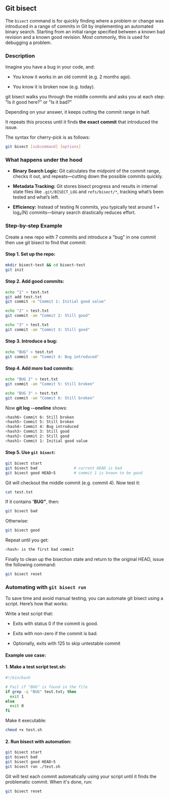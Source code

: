 ## Git bisect
The `bisect` command is for quickly finding where a problem or change was introduced in a range of commits in Git by implementing an automated binary search. Starting from an initial range specified between a known bad revision and a known good revision. Most commonly, this is used for debugging a problem.

### Description

Imagine you have a bug in your code, and:

- You know it works in an old commit (e.g. 2 months ago).

- You know it is broken now (e.g. today).

git bisect walks you through the middle commits and asks you at each step:
"Is it good here?" or "Is it bad?"

Depending on your answer, it keeps cutting the commit range in half.

It repeats this process until it finds **the exact commit** that introduced the issue.

The syntax for cherry-pick is as follows:
```bash
git bisect [subcommand] [options]
```
### What happens under the hood
- **Binary Search Logic:** Git calculates the midpoint of the commit range, checks it out, and repeats—cutting down the possible commits quickly.

- **Metadata Tracking:** Git stores bisect progress and results in internal state files like `.git/BISECT_LOG` and `refs/bisect/*`, tracking what’s been tested and what’s left.

- **Efficiency:** Instead of testing N commits, you typically test around 1 + log₂(N) commits—binary search drastically reduces effort.

### Step-by-step Example
Create a new repo with 7 commits and introduce a "bug" in one commit then use git bisect to find that commit:
#### Step 1. Set up the repo:
```bash 
mkdir bisect-test && cd bisect-test
git init
```
#### Step 2. Add good commits:
```bash 
echo "1" > test.txt
git add test.txt
git commit -m "Commit 1: Initial good value"

echo "2" > test.txt
git commit -am "Commit 2: Still good"

echo "3" > test.txt
git commit -am "Commit 3: Still good"
```
#### Step 3. Introduce a bug:
```bash 
echo "BUG" > test.txt
git commit -am "Commit 4: Bug introduced"
```
#### Step 4. Add more bad commits:
```bash
echo "BUG 2" > test.txt
git commit -am "Commit 5: Still broken"

echo "BUG 3" > test.txt
git commit -am "Commit 6: Still broken"
```
Now **git log --oneline** shows:
```bash 
<hash6> Commit 6: Still broken
<hash5> Commit 5: Still broken
<hash4> Commit 4: Bug introduced
<hash3> Commit 3: Still good
<hash2> Commit 2: Still good
<hash1> Commit 1: Initial good value
```
#### Step 5. Use `git bisect`:
```bash
git bisect start
git bisect bad                # current HEAD is bad
git bisect good HEAD~5        # commit 1 is known to be good
```
Git will checkout the middle commit (e.g. commit 4).
Now test it:
```bash
cat test.txt
```
If it contains **'BUG"**, then:
```bash
git bisect bad
```
Otherwise:
```bash
git bisect good
```
Repeat until you get:
```bash
<hash> is the first bad commit
```
Finally to clean up the bisection state and return to the original HEAD, issue the following command:
```bash 
git bisect reset
```

### Automating with `git bisect run`

To save time and avoid manual testing, you can automate git bisect using a script. Here’s how that works:

Write a test script that:

- Exits with status 0 if the commit is good.

- Exits with non-zero if the commit is bad.

- Optionally, exits with 125 to skip untestable commit

#### Example use case:
#### 1. Make a test script **test.sh**:
```bash
#!/bin/bash

# Fail if "BUG" is found in the file
if grep -q "BUG" test.txt; then
  exit 1
else
  exit 0
fi
```
Make it executable:
```bash
chmod +x test.sh
```
#### 2. Run bisect with automation:
```bash
git bisect start
git bisect bad
git bisect good HEAD~5
git bisect run ./test.sh
```
Git will test each commit automatically using your script until it finds the problematic commit.
When it's done, run:
```bash 
git bisect reset
```


